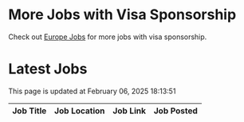 # More Jobs with Visa Sponsorship

Check out [Europe Jobs](https://github.com/sureshparimi/europejobs#latest-jobs) for more jobs with visa sponsorship.

# Latest Jobs

This page is updated at February 06, 2025 18:13:51

| Job Title | Job Location | Job Link | Job Posted |
| --- | --- | --- | --- |
